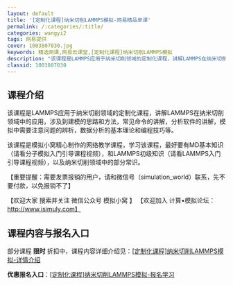 ```yaml
---
layout: default
title: '[定制化课程]纳米切削LAMMPS模拟-网易精品单课'
permalink: /:categories/:title/
categories: wangyi2
tags: 网易提供
cover: 1003807030.jpg
keywords: 精选网课,网易云课堂,[定制化课程]纳米切削LAMMPS模拟
description: "该课程是LAMMPS应用于纳米切削领域的定制化课程，讲解LAMMPS在纳米切削领域中的应用，涉及到建模的思路和方法，常见命令的讲解，分析软件的讲解，模拟中需要注意问题的辨析，数据分析的基本理"
classid: 1003807030
---
```


## 课程介绍

该课程是LAMMPS应用于纳米切削领域的定制化课程，讲解LAMMPS在纳米切削领域中的应用，涉及到建模的思路和方法，常见命令的讲解，分析软件的讲解，模拟中需要注意问题的辨析，数据分析的基本理论和编程技巧等。

该课程是模拟小窝精心制作的网络教学课程，学习该课程，最好要有MD基本知识（请看分子模拟入门引导课程视频），和LAMMPS初级知识（请看LAMMPS入门引导课程视频），以及纳米切削领域中的部分常识。

【重要提醒：需要发票报销的用户，请和微信号（simulation_world）联系，先不要付款，以免报销不了】

【欢迎大家 搜索并关注 微信公众号  模拟小窝 】
【欢迎加入 计算•模拟论坛：http://www.isimuly.com】

## 课程内容与报名入口

部分课程 **限时** 折扣中，课程内容详细介绍见：[[定制化课程]纳米切削LAMMPS模拟-详情介绍](https://study.163.com/course/introduction/1003807030.htm?share=1&shareId=1025206652&utm_campaign=share&utm_medium=iphoneShare&utm_source=&utm_u=1025206652)

**优惠报名入口**：[[定制化课程]纳米切削LAMMPS模拟-报名学习](https://study.163.com/course/introduction/1003807030.htm?share=1&shareId=1025206652&utm_campaign=share&utm_medium=iphoneShare&utm_source=&utm_u=1025206652)

